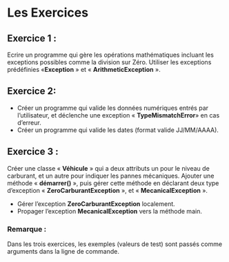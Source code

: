 # Les Exercices 
## Exercice 1 :
Ecrire un programme qui gère les opérations mathématiques incluant les exceptions possibles
comme la division sur Zéro. Utiliser les exceptions prédéfinies «**Exception** » et
« **ArithmeticException** ».
## Exercice 2:
- Créer un programme qui valide les données numériques entrés par l’utilisateur, et
déclenche une exception « **TypeMismatchError**» en cas d’erreur.
- Créer un programme qui valide les dates (format valide JJ/MM/AAAA).
## Exercice 3 :
Créer une classe « **Véhicule** » qui a deux attributs un pour le niveau de carburant, et un autre
pour indiquer les pannes mécaniques. Ajouter une méthode « **démarrer()** », puis gérer cette
méthode en déclarant deux type d’exception « **ZeroCarburantException** », et
« **MecanicalException** ».

- Gérer l’exception **ZeroCarburantException** localement.
- Propager l’exception **MecanicalException** vers la méthode main.

### Remarque :
Dans les trois exercices, les exemples (valeurs de test) sont passés comme arguments dans la
ligne de commande.